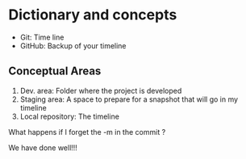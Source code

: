 # Dictionary and concepts 

- Git: Time line
- GitHub: Backup of your timeline

## Conceptual Areas

1. Dev. area: Folder where the project is developed
2. Staging area: A space to prepare for a snapshot that will go in my timeline
3. Local repository: The timeline

What happens if I forget the -m in the commit ?

We have done well!!!

